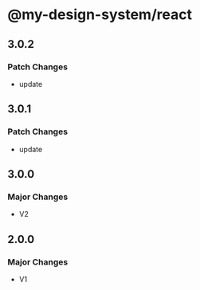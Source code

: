 # @my-design-system/react

## 3.0.2

### Patch Changes

- update

## 3.0.1

### Patch Changes

- update

## 3.0.0

### Major Changes

- V2

## 2.0.0

### Major Changes

- V1
